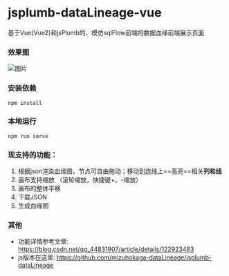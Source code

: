 # jsplumb-dataLineage-vue
基于Vue(Vue2)和jsPlumb的、模仿sqlFlow前端的数据血缘前端展示页面
### 效果图

![图片](https://github.com/mizuhokaga/jsplumb-dataLineage-vue/blob/main/src/assets/sample.png)



### 安装依赖

```
npm install
```
### 本地运行
```
npm run serve
```
### 现支持的功能：

1. 根据json渲染血缘图，节点可自由拖动；移动到连线上==高亮==相关**列和线**
2. 画布支持缩放 （滚轮缩放，快捷键+，-缩放）
3. 画布的整体平移
4. 下载JSON
5. 生成血缘图
### 其他
- 功能详情参考文章: https://blog.csdn.net/qq_44831907/article/details/122923483
- js版本在这里: https://github.com/mizuhokaga-dataLineage/jsplumb-dataLineage
